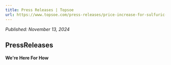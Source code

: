 ```yaml
---
title: Press Releases | Topsoe
url: https://www.topsoe.com/press-releases/price-increase-for-sulfuric-acid-catalysts#main-content
---
```


*Published: November 13, 2024*

## PressReleases

#### We're Here For How